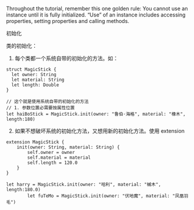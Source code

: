 Throughout the tutorial, remember this one golden rule: You cannot use an instance until it is fully initialized. “Use” of an instance includes accessing properties, setting properties and calling methods.

初始化

类的初始化：

1. 每个类都一个系统自带的初始化的方法。如：

```
struct MagicStick {
  let owner: String
  let material: String
  let length: Double
}

// 这个就是使用系统自带的初始化的方法 
// 1. 参数位置必需要按属性位置
let haiBoStick = MagicStick.init(owner: "鲁伯·海格", material: "橡木", length:180)
```

2. 如果不想破坏系统的初始化方法，又想用新的初始化方法。使用 extension

```
extension MagicStick {
    init(owner: String, material: String) {
        self.owner = owner
        self.material = material
        self.length = 120.0
    }
}

let harry = MagicStick.init(owner: "哈利", material: "槭木", length:180.0)
        let fuTeMo = MagicStick.init(owner: "伏地魔", material: "凤凰羽毛")
```
